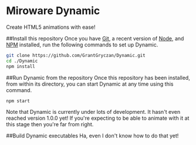 # Miroware Dynamic
Create HTML5 animations with ease!

##Install this repository
Once you have [Git](https://git-scm.com/), a recent version of [Node](https://nodejs.org/), and [NPM](https://www.npmjs.com/get-npm) installed, run the following commands to set up Dynamic.
```sh
git clone https://github.com/GrantGryczan/Dynamic.git
cd ./Dynamic
npm install
```

##Run Dynamic from the repository
Once this repository has been installed, from within its directory, you can start Dynamic at any time using this command.
```sh
npm start
```
Note that Dynamic is currently under lots of development. It hasn't even reached version 1.0.0 yet! If you're expecting to be able to animate with it at this stage then you're far from right.

##Build Dynamic executables
Ha, even I don't know how to do that yet!
